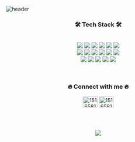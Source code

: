 ![header](https://capsule-render.vercel.app/api?type=waving&height=220&text=YEJIN%20KIM%20&desc=.NET%20DEVELOPER🙂&animation=fadeIn&fontSize=50&fontAlign=75&fontAlignY=38&descAlign=85&color=d0b0ff)

<h3 align="center">🛠 Tech Stack 🛠</h3>

<p align="center">
  <br/>
  <img src="https://img.shields.io/badge/-C%23-%23239120?style=flat-square&logo=C-Sharp">  
  <img src="https://img.shields.io/badge/-.NET-%235C2D91?style=flat-square&logo=.NET">
  <img src="https://img.shields.io/badge/-Blazor-512BD4?style=flat-square&logo=Blazor&logoColor=white">
  <img src="https://img.shields.io/badge/React-61DAFB?style=flat-square&logo=React&logoColor=white">  
  <img src="https://img.shields.io/badge/Node.js-339933?style=flat-square&logo=Node.js&logoColor=white"> 
  <img src="https://img.shields.io/badge/Markdown-000000?style=flat-square&logo=Markdown&logoColor=white"> 
  
  <br/>
  
  <img src="https://img.shields.io/badge/Python-3766AB?style=flat-square&logo=Python&logoColor=white">  
  <img src="https://img.shields.io/badge/TensorFlow-FF6F00?style=flat-square&logo=TensorFlow&logoColor=white"> 
  <img src="https://img.shields.io/badge/Pandas-150458?style=flat-square&logo=Pandas&logoColor=white"> 
  <img src="https://img.shields.io/badge/NumPy-013243?style=flat-square&logo=NumPy&logoColor=white"> 
  <img src="https://img.shields.io/badge/scikit--learn-F7931E?style=flat-square&logo=scikit-learn&logoColor=white"> 
  <img src="https://img.shields.io/badge/Selenium-43B02A?style=flat-square&logo=Selenium&logoColor=white"> 
  
  <br/>
  
  <img src="https://img.shields.io/badge/MongoDB-47A248?style=flat-square&logo=MongoDB&logoColor=white"> 
  <img src="https://img.shields.io/badge/MSSQL-%23CC2927?style=flat-square&logo=Microsoft-SQL-Server">
  <img src="https://img.shields.io/badge/Oracle-F80000?style=flat-square&logo=Oracle&logoColor=white">
  <img src="https://img.shields.io/badge/Amazon%20AWS-232F3E?style=flat-square&logo=Amazon%20AWS&logoColor=white">
  <img src="https://img.shields.io/badge/Azure-0078D4?style=flat-square&logo=Microsoft%20Azure&logoColor=white">
  
</p>

<br/>
  
<h3 align="center">🔥 Connect with me 🔥</h3>

<p align="center">
  <a href="https://github.com/devncore-elena" target="blank"><img align="center" src="https://raw.githubusercontent.com/rahuldkjain/github-profile-readme-generator/master/src/images/icons/Social/github.svg" alt="15165816" height="30" width="40" /></a>
  <a href="https://stackoverflow.com/users/15165816" target="blank"><img align="center" src="https://raw.githubusercontent.com/rahuldkjain/github-profile-readme-generator/master/src/images/icons/Social/stack-overflow.svg" alt="15165816" height="30" width="40" /></a>
</p>

<br/>
<br/>

<p align="center">
  <img src="https://github-readme-stats.vercel.app/api?username=devncore-elena&show_icons=true&theme=buefy&count_private=true&hide_border=false&hide_title=false&line_height=25"/> 
</p>
